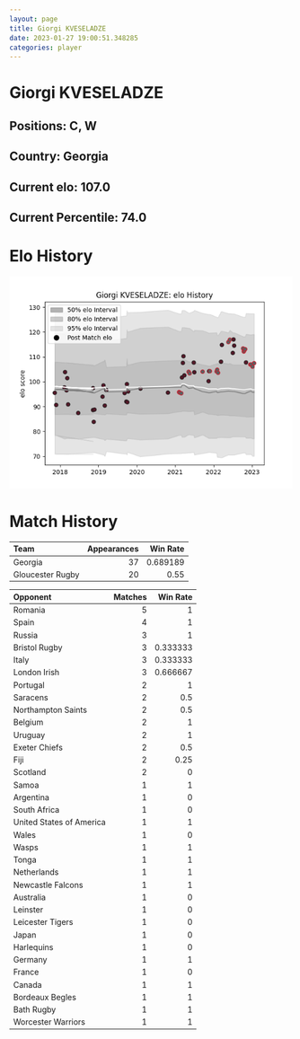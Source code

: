 ```yaml
---  
layout: page  
title: Giorgi KVESELADZE  
date: 2023-01-27 19:00:51.348285  
categories: player  
---
```

# Giorgi KVESELADZE

## Positions: C, W

## Country: Georgia

## Current elo: 107.0

## Current Percentile: 74.0

# Elo History


![elo history](history_GiorgiKVESELADZE.png)
# Match History


| Team             |   Appearances |   Win Rate |
|:-----------------|--------------:|-----------:|
| Georgia          |            37 |   0.689189 |
| Gloucester Rugby |            20 |   0.55     |

| Opponent                 |   Matches |   Win Rate |
|:-------------------------|----------:|-----------:|
| Romania                  |         5 |   1        |
| Spain                    |         4 |   1        |
| Russia                   |         3 |   1        |
| Bristol Rugby            |         3 |   0.333333 |
| Italy                    |         3 |   0.333333 |
| London Irish             |         3 |   0.666667 |
| Portugal                 |         2 |   1        |
| Saracens                 |         2 |   0.5      |
| Northampton Saints       |         2 |   0.5      |
| Belgium                  |         2 |   1        |
| Uruguay                  |         2 |   1        |
| Exeter Chiefs            |         2 |   0.5      |
| Fiji                     |         2 |   0.25     |
| Scotland                 |         2 |   0        |
| Samoa                    |         1 |   1        |
| Argentina                |         1 |   0        |
| South Africa             |         1 |   0        |
| United States of America |         1 |   1        |
| Wales                    |         1 |   0        |
| Wasps                    |         1 |   1        |
| Tonga                    |         1 |   1        |
| Netherlands              |         1 |   1        |
| Newcastle Falcons        |         1 |   1        |
| Australia                |         1 |   0        |
| Leinster                 |         1 |   0        |
| Leicester Tigers         |         1 |   0        |
| Japan                    |         1 |   0        |
| Harlequins               |         1 |   0        |
| Germany                  |         1 |   1        |
| France                   |         1 |   0        |
| Canada                   |         1 |   1        |
| Bordeaux Begles          |         1 |   1        |
| Bath Rugby               |         1 |   1        |
| Worcester Warriors       |         1 |   1        |